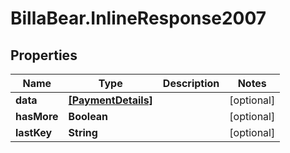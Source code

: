 # BillaBear.InlineResponse2007

## Properties
Name | Type | Description | Notes
------------ | ------------- | ------------- | -------------
**data** | [**[PaymentDetails]**](PaymentDetails.md) |  | [optional] 
**hasMore** | **Boolean** |  | [optional] 
**lastKey** | **String** |  | [optional] 
